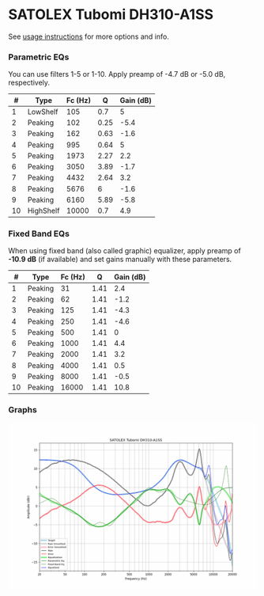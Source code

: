 # SATOLEX Tubomi DH310-A1SS
See [usage instructions](https://github.com/jaakkopasanen/AutoEq#usage) for more options and info.

### Parametric EQs
You can use filters 1-5 or 1-10. Apply preamp of -4.7 dB or -5.0 dB, respectively.

|   # | Type      |   Fc (Hz) |    Q |   Gain (dB) |
|-----|-----------|-----------|------|-------------|
|   1 | LowShelf  |       105 | 0.7  |         5   |
|   2 | Peaking   |       102 | 0.25 |        -5.4 |
|   3 | Peaking   |       162 | 0.63 |        -1.6 |
|   4 | Peaking   |       995 | 0.64 |         5   |
|   5 | Peaking   |      1973 | 2.27 |         2.2 |
|   6 | Peaking   |      3050 | 3.89 |        -1.7 |
|   7 | Peaking   |      4432 | 2.64 |         3.2 |
|   8 | Peaking   |      5676 | 6    |        -1.6 |
|   9 | Peaking   |      6160 | 5.89 |        -5.8 |
|  10 | HighShelf |     10000 | 0.7  |         4.9 |

### Fixed Band EQs
When using fixed band (also called graphic) equalizer, apply preamp of **-10.9 dB** (if available) and set gains manually with these parameters.

|   # | Type    |   Fc (Hz) |    Q |   Gain (dB) |
|-----|---------|-----------|------|-------------|
|   1 | Peaking |        31 | 1.41 |         2.4 |
|   2 | Peaking |        62 | 1.41 |        -1.2 |
|   3 | Peaking |       125 | 1.41 |        -4.3 |
|   4 | Peaking |       250 | 1.41 |        -4.6 |
|   5 | Peaking |       500 | 1.41 |         0   |
|   6 | Peaking |      1000 | 1.41 |         4.4 |
|   7 | Peaking |      2000 | 1.41 |         3.2 |
|   8 | Peaking |      4000 | 1.41 |         0.5 |
|   9 | Peaking |      8000 | 1.41 |        -0.5 |
|  10 | Peaking |     16000 | 1.41 |        10.8 |

### Graphs
![](./SATOLEX%20Tubomi%20DH310-A1SS.png)

